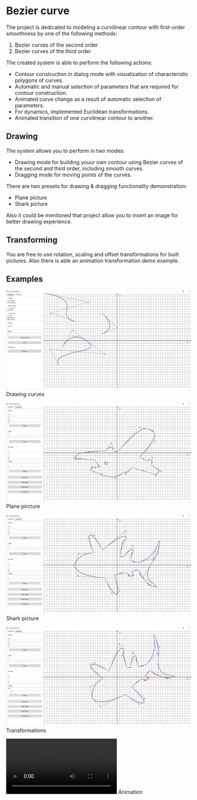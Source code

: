# Bezier curve
The project is dedicated to modeling a curvilinear contour with first-order smoothness by one of the following methods:
1. Bezier curves of the second order
2. Bezier curves of the third order

The created system is able to perform the following actions:
- Contour construction in dialog mode with visualization of characteristic polygons of curves.
- Automatic and manual selection of parameters that are required for contour construction.
- Animated curve change as a result of automatic selection of parameters.
- For dynamics, implemented Euclidean transformations.
- Animated transition of one curvilinear contour to another.

## Drawing
The system allows you to perform in two modes:
- Drawing mode for building youur own contour using Bezier curves of the second and third order, including smooth curves.
- Dragging mode for moving points of the curves.

There are two presets for drawing & dragging functionality demonstration:
- Plane picture
- Shark picture

Also it could be mentioned that project allow you to insert an image for better drawing experience.

## Transforming
You are free to use rotation, scaling and offset transformations for built pictures. 
Also there is able an animation transformation demo example.

## Examples
![alt text](Examples/1.PNG)
Drawing curves

![alt text](Examples/2.PNG)
Plane pircture

![alt text](Examples/3.PNG)
Shark picture

![alt text](Examples/4.PNG)
Transformations

![alt text](Examples/5.MP4)
Animation
